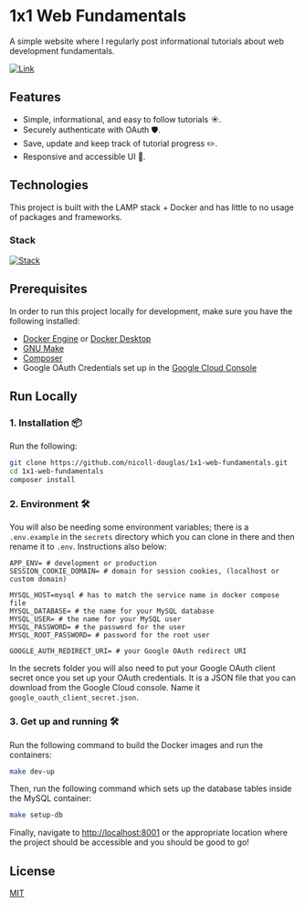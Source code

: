 # 1x1 Web Fundamentals

A simple website where I regularly post informational tutorials about web development fundamentals.

[![Link](https://img.shields.io/badge/Live_At-https://1x1.nicolldouglas.dev-3d56a0)](https://1x1.nicolldouglas.dev)

## Features

- Simple, informational, and easy to follow tutorials ☀️.
- Securely authenticate with OAuth 🛡️.
- Save, update and keep track of tutorial progress ✏️.
- Responsive and accessible UI 📱.

## Technologies

This project is built with the LAMP stack + Docker and has little to no usage of packages and frameworks.

### Stack

[![Stack](https://skillicons.dev/icons?i=html,css,js,php,mysql,ubuntu,docker)](https://skillicons.dev)

## Prerequisites

In order to run this project locally for development, make sure you have the following installed:

- [Docker Engine](https://docs.docker.com/engine/) or [Docker Desktop](https://docs.docker.com/desktop/)
- [GNU Make](https://www.gnu.org/software/make/)
- [Composer](https://getcomposer.org/)
- Google OAuth Credentials set up in the [Google Cloud Console](https://console.cloud.google.com/apis/credentials)

## Run Locally

### 1. Installation 📦

Run the following:

```bash
git clone https://github.com/nicoll-douglas/1x1-web-fundamentals.git
cd 1x1-web-fundamentals
composer install
```

### 2. Environment 🛠️

You will also be needing some environment variables; there is a `.env.example` in the `secrets` directory which you can clone in there and then rename it to `.env`. Instructions also below:

```
APP_ENV= # development or production
SESSION_COOKIE_DOMAIN= # domain for session cookies, (localhost or custom domain)

MYSQL_HOST=mysql # has to match the service name in docker compose file
MYSQL_DATABASE= # the name for your MySQL database
MYSQL_USER= # the name for your MySQL user
MYSQL_PASSWORD= # the password for the user
MYSQL_ROOT_PASSWORD= # password for the root user

GOOGLE_AUTH_REDIRECT_URI= # your Google OAuth redirect URI
```

In the secrets folder you will also need to put your Google OAuth client secret once you set up your OAuth credentials. It is a JSON file that you can download from the Google Cloud console. Name it `google_oauth_client_secret.json`.

### 3. Get up and running 🛠️

Run the following command to build the Docker images and run the containers:

```bash
make dev-up
```

Then, run the following command which sets up the database tables inside the MySQL container:

```bash
make setup-db
```

Finally, navigate to [http://localhost:8001](http://localhost:8000) or the appropriate location where the project should be accessible and you should be good to go!

## License

[MIT](https://choosealicense.com/licenses/mit/)
